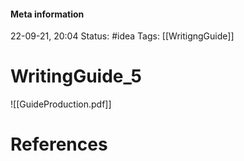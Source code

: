 #### Meta information
22-09-21, 20:04
Status: #idea
Tags: [[WritigngGuide]]





# WritingGuide_5

![[GuideProduction.pdf]]





# References
